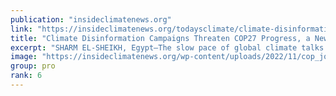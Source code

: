```yaml
---
publication: "insideclimatenews.org"
link: "https://insideclimatenews.org/todaysclimate/climate-disinformation-campaigns-threaten-cop27-progress-a-new-report-concludes/"
title: "Climate Disinformation Campaigns Threaten COP27 Progress, a New Report Concludes - Inside Climate News"
excerpt: "SHARM EL-SHEIKH, Egypt—The slow pace of global climate talks is once again on display at COP27 this week and can be partially explained by a renewed blitz of climate disinformation, according to watch"
image: "https://insideclimatenews.org/wp-content/uploads/2022/11/cop_joseph-eid-getty-scaled.jpg"
group: pro
rank: 6
---
```

